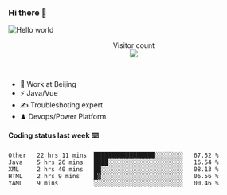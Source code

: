 ### Hi there 👋

<img src="https://raw.githubusercontent.com/sagar-viradiya/sagar-viradiya/master/resources/banner.png" alt="Hello world">
<p align="center"> 
  Visitor count<br/>
  <img src="https://profile-counter.glitch.me/youszoe/count.svg" />
</p>
<br/>

- 🍻 Work at Beijing 
- ⚡  Java/Vue
- ✍️  Troubleshoting expert
- ♟  Devops/Power Platform 

#### Coding status last week ⌨️

<!--START_SECTION:waka-->
```text
Other   22 hrs 11 mins  █████████████████░░░░░░░░   67.52 % 
Java    5 hrs 26 mins   ████░░░░░░░░░░░░░░░░░░░░░   16.54 % 
XML     2 hrs 40 mins   ██░░░░░░░░░░░░░░░░░░░░░░░   08.13 % 
HTML    2 hrs 9 mins    █▓░░░░░░░░░░░░░░░░░░░░░░░   06.56 % 
YAML    9 mins          ░░░░░░░░░░░░░░░░░░░░░░░░░   00.46 % 
```
<!--END_SECTION:waka-->

<br/>
<center><img src="http://ghchart.rshah.org/409ba5/yousazoe" alt="" /></center>



